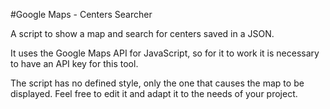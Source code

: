 #Google Maps - Centers Searcher

A script to show a map and search for centers saved in a JSON.

It uses the Google Maps API for JavaScript, so for it to work it is necessary to have an API key for this tool.

The script has no defined style, only the one that causes the map to be displayed. Feel free to edit it and adapt it to the needs of your project.